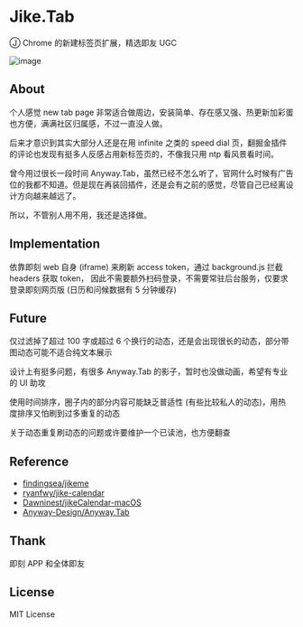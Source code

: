 # Jike.Tab

Ⓙ Chrome 的新建标签页扩展，精选即友 UGC

![image](https://user-images.githubusercontent.com/26399680/57193490-42d74280-6f6e-11e9-9d8b-89c7181c8e97.png)


## About

个人感觉 new tab page 非常适合做周边，安装简单、存在感又强、热更新加彩蛋也方便，满满社区归属感，不过一直没人做。

后来才意识到其实大部分人还是在用 infinite 之类的 speed dial 页，翻掘金插件的评论也发现有挺多人反感占用新标签页的，不像我只用 ntp 看风景看时间。

曾今用过很长一段时间 Anyway.Tab，虽然已经不怎么听了，官网什么时候有广告位的我都不知道。但是现在再装回插件，还是会有之前的感觉，尽管自己已经离设计方向越来越远了。

所以，不管别人用不用，我还是选择做。

## Implementation

依靠即刻 web 自身 (iframe) 来刷新 access token，通过 background.js 拦截 headers 获取 token， 因此不需要额外扫码登录，不需要常驻后台服务，仅要求登录即刻网页版 (日历和问候数据有 5 分钟缓存)

## Future

仅过滤掉了超过 100 字或超过 6 个换行的动态，还是会出现很长的动态，部分带图动态可能不适合纯文本展示

设计上有挺多问题，有很多 Anyway.Tab 的影子，暂时也没做动画，希望有专业的 UI 助攻

使用时间排序，圈子内的部分内容可能缺乏普适性 (有些比较私人的动态)，用热度排序又怕刷到过多重复的动态

关于动态重复刷动态的问题或许要维护一个已读池，也方便翻查

## Reference

- [findingsea/jikeme](https://github.com/findingsea/jikeme)
- [ryanfwy/jike-calendar](https://github.com/ryanfwy/jike-calendar)
- [Dawninest/jikeCalendar-macOS](https://github.com/Dawninest/jikeCalendar-macOS)
- [Anyway-Design/Anyway.Tab](https://github.com/Anyway-Design/Anyway.Tab)

## Thank

即刻 APP 和全体即友

## License

MIT License
